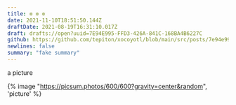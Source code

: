 ```yaml
---
title: ✼ ✼ ✼
date: 2021-11-10T18:51:50.144Z
draftDate: 2021-08-19T16:31:10.017Z
draft: drafts://open?uuid=7E94E995-FFD3-426A-841C-168BA4B6227C
github: https://github.com/tepiton/xocoyotl/blob/main/src/posts/7e94e995-ffd3-426a-841c-168ba4b6227c.md
newlines: false
summary: "fake summary"
---
```

a picture

{% image "https://picsum.photos/600/600?gravity=center&random", 'picture' %}
